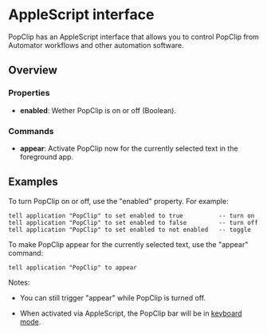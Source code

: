 # AppleScript interface

PopClip has an AppleScript interface that allows you to control PopClip from Automator workflows and other automation software.

## Overview

### **Properties**

- **enabled**: Wether PopClip is on or off (Boolean).

### **Commands**

- **appear**: Activate PopClip now for the currently selected text in the foreground app.

## Examples

To turn PopClip on or off, use the "enabled" property. For example:

```applescript
tell application "PopClip" to set enabled to true          -- turn on
tell application "PopClip" to set enabled to false         -- turn off
tell application "PopClip" to set enabled to not enabled   -- toggle
```

To make PopClip appear for the currently selected text, use the "appear" command:

```applescript
tell application "PopClip" to appear
```

Notes:

- You can still trigger "appear" while PopClip is turned off.

- When activated via AppleScript, the PopClip bar will be in [keyboard mode](/guide/basics#activate-with-a-keyboard-shortcut).
